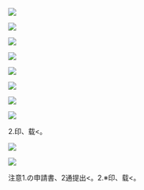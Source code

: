 ![](https://www.nta.go.jp/tmp/f18d04ae-b30b-4b8e-bd1e-437a00a2cba5/images/daaac4b08b13a04570a1f9cb73ba6b607263f16fca5c07509321c54cb463a97f.jpg)

![](https://www.nta.go.jp/tmp/f18d04ae-b30b-4b8e-bd1e-437a00a2cba5/images/683178cc411f517c0942f730a240e653962da3dcc1fae0666388be2b6b7f8939.jpg)

![](https://www.nta.go.jp/tmp/f18d04ae-b30b-4b8e-bd1e-437a00a2cba5/images/5b22010113bd0279c426190df079ff0d2e6289af3f55632e064ea07aeb1c905f.jpg)

![](https://www.nta.go.jp/tmp/f18d04ae-b30b-4b8e-bd1e-437a00a2cba5/images/ee1667fc15f6da949b7141419a0ab9a8c1c52d46d40c5fabacaace8ce512e56e.jpg)

![](https://www.nta.go.jp/tmp/f18d04ae-b30b-4b8e-bd1e-437a00a2cba5/images/e2ace1a2333e74d5612c10ef7123d8a269673e58b041f8c49c378aab43a9e85a.jpg)

![](https://www.nta.go.jp/tmp/f18d04ae-b30b-4b8e-bd1e-437a00a2cba5/images/aee978851333f248bc58b9c51b8e60b473ff5148becd7e18377a8dccfca4cb7e.jpg)

![](https://www.nta.go.jp/tmp/f18d04ae-b30b-4b8e-bd1e-437a00a2cba5/images/72f748920c16830b7c4d87b89b22dbe6a5fcfc39cc014686e8e6c2e6d7725cda.jpg)

![](https://www.nta.go.jp/tmp/f18d04ae-b30b-4b8e-bd1e-437a00a2cba5/images/c9cdf431defaff5884c5f297b52c0dda2808e82f36791f7d75f7c44266e3a19c.jpg)

2.印、载<。

![](https://www.nta.go.jp/tmp/f18d04ae-b30b-4b8e-bd1e-437a00a2cba5/images/417bc52d257a5c5baa9c553c12b75ac1df5a368b21e7e076c779eadf4d8d6562.jpg)

![](https://www.nta.go.jp/tmp/f18d04ae-b30b-4b8e-bd1e-437a00a2cba5/images/a35f4e22471ea8dc83da09c914106d458a9afbb96a54ca9c012d44f4f06166e8.jpg)

注意1.の申請書、2通提出<。2.※印、载<。